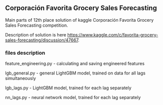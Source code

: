 ## Corporación Favorita Grocery Sales Forecasting

Main parts of 12th place solution of kaggle Corporación Favorita Grocery Sales Forecasting competition.

Description of solution is here https://www.kaggle.com/c/favorita-grocery-sales-forecasting/discussion/47667.

### files description

feature_engineering.py - calculating and saving engineered features

lgb_general.py - general LightGBM model, trained on data for all lags simultaneously

lgb_lags.py - LightGBM model, trained for each lag separately

nn_lags.py - neural network model, trained for each lag separately
